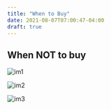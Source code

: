 ```yaml
---
title: "When to Buy"
date: 2021-08-07T07:00:47-04:00
draft: true
---
```


## When NOT to buy

![im1](/images/crowd-cheering2.png)

![im2](/images/gamble2.png)

![im3](/images/pray2.png)